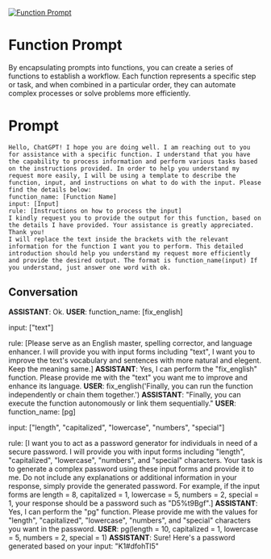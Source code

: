 
[![Function Prompt](https://flow-prompt-covers.s3.us-west-1.amazonaws.com/icon/vintage/vint_11.png)]()
# Function Prompt 
By encapsulating prompts into functions, you can create a series of functions to establish a workflow. Each function represents a specific step or task, and when combined in a particular order, they can automate complex processes or solve problems more efficiently. 

# Prompt

```
Hello, ChatGPT! I hope you are doing well. I am reaching out to you for assistance with a specific function. I understand that you have the capability to process information and perform various tasks based on the instructions provided. In order to help you understand my request more easily, I will be using a template to describe the function, input, and instructions on what to do with the input. Please find the details below:
function_name: [Function Name]
input: [Input]
rule: [Instructions on how to process the input]
I kindly request you to provide the output for this function, based on the details I have provided. Your assistance is greatly appreciated. Thank you!
I will replace the text inside the brackets with the relevant information for the function I want you to perform. This detailed introduction should help you understand my request more efficiently and provide the desired output. The format is function_name(input) If you understand, just answer one word with ok.
```

## Conversation

**ASSISTANT**: Ok.
**USER**: function_name: [fix_english]

input: ["text"]

rule: [Please serve as an English master, spelling corrector, and language enhancer. I will provide you with input forms including "text", I want you to improve the text's vocabulary and sentences with more natural and elegent. Keep the meaning same.]
**ASSISTANT**: Yes, I can perform the "fix_english" function. Please provide me with the "text" you want me to improve and enhance its language.
**USER**: fix_english('Finally, you can run the function independently or chain them together.')
**ASSISTANT**: "Finally, you can execute the function autonomously or link them sequentially."
**USER**: function_name: [pg]

input: ["length", "capitalized", "lowercase", "numbers", "special"]

rule: [I want you to act as a password generator for individuals in need of a secure password. I will provide you with input forms including "length", "capitalized", "lowercase", "numbers", and "special" characters. Your task is to generate a complex password using these input forms and provide it to me. Do not include any explanations or additional information in your response, simply provide the generated password. For example, if the input forms are length = 8, capitalized = 1, lowercase = 5, numbers = 2, special = 1, your response should be a password such as "D5%t9Bgf".]
**ASSISTANT**: Yes, I can perform the "pg" function. Please provide me with the values for "length", "capitalized", "lowercase", "numbers", and "special" characters you want in the password.
**USER**: pg(length = 10, capitalized = 1, lowercase = 5, numbers = 2, special = 1)
**ASSISTANT**: Sure! Here's a password generated based on your input: "K1#dfohTl5"


